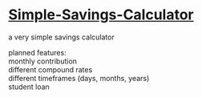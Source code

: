 # [Simple-Savings-Calculator](http://mhbates.com/savings/)
a very simple savings calculator

planned features:  
monthly contribution  
different compound rates  
different timeframes (days, months, years)  
student loan  
